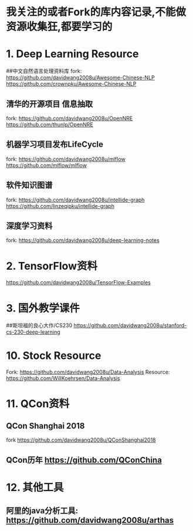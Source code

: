 我关注的或者Fork的库内容记录,不能做资源收集狂,都要学习的
=======================================================================

# 1. Deep Learning Resource
##中文自然语言处理资料库
fork: https://github.com/davidwang2008u/Awesome-Chinese-NLP
https://github.com/crownpku/Awesome-Chinese-NLP

## 清华的开源项目 信息抽取
fork: https://github.com/davidwang2008u/OpenNRE
https://github.com/thunlp/OpenNRE

## 机器学习项目发布LifeCycle
fork: https://github.com/davidwang2008u/mlflow
https://github.com/mlflow/mlflow

## 软件知识图谱
fork: https://github.com/davidwang2008u/intellide-graph
https://github.com/linzeqipku/intellide-graph

## 深度学习资料
fork: https://github.com/davidwang2008u/deep-learning-notes

# 2. TensorFlow资料
https://github.com/davidwang2008u/TensorFlow-Examples

# 3. 国外教学课件
##斯坦福的良心大作/CS230 
https://github.com/davidwang2008u/stanford-cs-230-deep-learning




# 10. Stock Resource
Fork: https://github.com/davidwang2008u/Data-Analysis
Resource: https://github.com/WillKoehrsen/Data-Analysis

# 11. QCon资料
## QCon Shanghai 2018
fork https://github.com/davidwang2008u/QConShanghai2018
## QCon历年 https://github.com/QConChina

# 12. 其他工具
## 阿里的java分析工具: https://github.com/davidwang2008u/arthas

